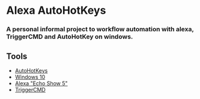 # Alexa AutoHotKeys

### A personal informal project to workflow automation with alexa, TriggerCMD and AutoHotKey on windows.

## Tools
* [AutoHotKeys](https://www.autohotkey.com/)
* [Windows 10](https://www.microsoft.com/windows/get-windows-10)
* [Alexa "Echo Show 5"](https://developer.amazon.com/en-US/alexa)
* [TriggerCMD](https://www.triggercmd.com/)
